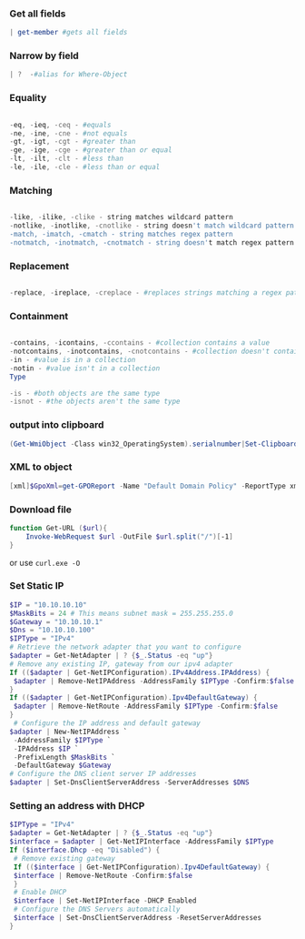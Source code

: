 ### Get all fields
```powershell
| get-member #gets all fields
```

### Narrow by field
```powershell
| ?  -#alias for Where-Object
```


### Equality
``` powershell

-eq, -ieq, -ceq - #equals
-ne, -ine, -cne - #not equals
-gt, -igt, -cgt - #greater than
-ge, -ige, -cge - #greater than or equal
-lt, -ilt, -clt - #less than
-le, -ile, -cle - #less than or equal
```

### Matching
```Powershell

-like, -ilike, -clike - string matches wildcard pattern
-notlike, -inotlike, -cnotlike - string doesn't match wildcard pattern
-match, -imatch, -cmatch - string matches regex pattern
-notmatch, -inotmatch, -cnotmatch - string doesn't match regex pattern
```

### Replacement
```powershell

-replace, -ireplace, -creplace - #replaces strings matching a regex pattern
```

### Containment
```Powershell

-contains, -icontains, -ccontains - #collection contains a value
-notcontains, -inotcontains, -cnotcontains - #collection doesn't contain a value
-in - #value is in a collection
-notin - #value isn't in a collection
Type

-is - #both objects are the same type
-isnot - #the objects aren't the same type
```

### output into clipboard
```powershell
(Get-WmiObject -Class win32_OperatingSystem).serialnumber|Set-Clipboard
```

### XML to object
```powershell
[xml]$GpoXml=get-GPOReport -Name "Default Domain Policy" -ReportType xml
```

### Download file
```powershell
function Get-URL ($url){
    Invoke-WebRequest $url -OutFile $url.split("/")[-1]
}
```
or use `curl.exe -O`

### Set Static IP

```powershell
$IP = "10.10.10.10"
$MaskBits = 24 # This means subnet mask = 255.255.255.0
$Gateway = "10.10.10.1"
$Dns = "10.10.10.100"
$IPType = "IPv4"
# Retrieve the network adapter that you want to configure
$adapter = Get-NetAdapter | ? {$_.Status -eq "up"}
# Remove any existing IP, gateway from our ipv4 adapter
If (($adapter | Get-NetIPConfiguration).IPv4Address.IPAddress) {
 $adapter | Remove-NetIPAddress -AddressFamily $IPType -Confirm:$false
}
If (($adapter | Get-NetIPConfiguration).Ipv4DefaultGateway) {
 $adapter | Remove-NetRoute -AddressFamily $IPType -Confirm:$false
}
 # Configure the IP address and default gateway
$adapter | New-NetIPAddress `
 -AddressFamily $IPType `
 -IPAddress $IP `
 -PrefixLength $MaskBits `
 -DefaultGateway $Gateway
# Configure the DNS client server IP addresses
$adapter | Set-DnsClientServerAddress -ServerAddresses $DNS
```

### Setting an address with DHCP  
```powershell
$IPType = "IPv4"
$adapter = Get-NetAdapter | ? {$_.Status -eq "up"}
$interface = $adapter | Get-NetIPInterface -AddressFamily $IPType
If ($interface.Dhcp -eq "Disabled") {
 # Remove existing gateway
 If (($interface | Get-NetIPConfiguration).Ipv4DefaultGateway) {
 $interface | Remove-NetRoute -Confirm:$false
 }
 # Enable DHCP
 $interface | Set-NetIPInterface -DHCP Enabled
 # Configure the DNS Servers automatically
 $interface | Set-DnsClientServerAddress -ResetServerAddresses
}
```


